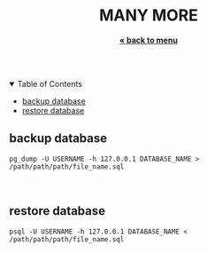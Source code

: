 
<p align="center">
    <h1 align="center">MANY MORE</h1>
    <p align="center">
        <a href="../README.md"><strong>« back to menu</strong></a>
    </p>
    <br />
    <br />
</p>

<details open="open">
  <summary>Table of Contents</summary>
  <ul>
    <li><a href="#backup-database">backup database</a></li>
    <li><a href="#restore-database">restore database</a></li>
  </ul>
</details>

## backup database
  ```
  pg_dump -U USERNAME -h 127.0.0.1 DATABASE_NAME > /path/path/path/file_name.sql
  ```

<br />

## restore database
  ```
  psql -U USERNAME -h 127.0.0.1 DATABASE_NAME < /path/path/path/file_name.sql
  ```

<br />